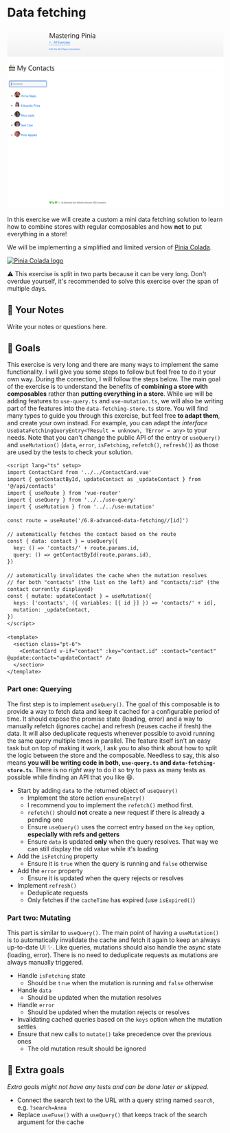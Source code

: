 # Data fetching

<picture>
  <source srcset="./.internal/screenshot-dark.png" media="(prefers-color-scheme: dark)">
  <img src="./.internal/screenshot-light.png">
</picture>

In this exercise we will create a custom a mini data fetching solution to learn how to combine stores with regular
composables and how **not** to put everything in a store!

We will be implementing a simplified and limited version of [Pinia Colada](https://github.com/posva/pinia-colada).

<a href="https://github.com/posva/pinia-colada">
  <img src="https://github.com/posva/pinia-colada/assets/664177/02011637-f94d-4a35-854a-02f7aed86a3c" class="instructions-raw-img" style="width: 100px;" alt="Pinia Colada logo">
</a>

⚠️ This exercise is split in two parts because it can be very long. Don't overdue yourself, it's recommended to solve
this exercise over the span of multiple days.

## 📝 Your Notes

Write your notes or questions here.

## 🎯 Goals

This exercise is very long and there are many ways to implement the same functionality. I will give you some steps to
follow but feel free to do it your own way. During the correction, I will follow the steps below. The main goal of the
exercise is to understand the benefits of **combining a store with composables** rather than **putting everything in a
store**. While we will be adding features to `use-query.ts` and `use-mutation.ts`, we will also be writing part of the
features into the `data-fetching-store.ts` store. You will find many types to guide you through this exercise, but feel
free **to adapt them**, and create your own instead. For example, you can adapt the _interface_
` UseDataFetchingQueryEntry<TResult = unknown, TError = any>` to your needs. Note that you can't change the public API
of the entry or `useQuery()` and `useMutation()` (`data`, `error`, `isFetching`, `refetch()`, `refresh()`) as those are
used by the tests to check your solution.

```vue
<script lang="ts" setup>
import ContactCard from '../../ContactCard.vue'
import { getContactById, updateContact as _updateContact } from '@/api/contacts'
import { useRoute } from 'vue-router'
import { useQuery } from '../../use-query'
import { useMutation } from '../../use-mutation'

const route = useRoute('/6.8-advanced-data-fetching//[id]')

// automatically fetches the contact based on the route
const { data: contact } = useQuery({
  key: () => 'contacts/' + route.params.id,
  query: () => getContactById(route.params.id),
})

// automatically invalidates the cache when the mutation resolves
// for both "contacts" (the list on the left) and "contacts/:id" (the contact currently displayed)
const { mutate: updateContact } = useMutation({
  keys: ['contacts', ({ variables: [{ id }] }) => 'contacts/' + id],
  mutation: _updateContact,
})
</script>

<template>
  <section class="pt-6">
    <ContactCard v-if="contact" :key="contact.id" :contact="contact" @update:contact="updateContact" />
  </section>
</template>
```

### Part one: Querying

The first step is to implement `useQuery()`. The goal of this composable is to provide a way to fetch data and keep it
cached for a configurable period of time. It should expose the promise state (loading, error) and a way to manually
refetch (ignores cache) and refresh (reuses cache if fresh) the data. It will also deduplicate requests whenever
possible to avoid running the same query multiple times in parallel. The feature itself isn't an easy task but on top of
making it work, I ask you to also think about how to split the logic between the store and the composable. Needless to
say, this also means **you will be writing code in both, `use-query.ts` and `data-fetching-store.ts`**. There is no
_right_ way to do it so try to pass as many tests as possible while finding an API that you like 😄.

- Start by adding `data` to the returned object of `useQuery()`
  - Implement the store action `ensureEntry()`
  - I recommend you to implement the `refetch()` method first.
  - `refetch()` should **not** create a new request if there is already a pending one
  - Ensure `useQuery()` uses the correct entry based on the `key` option, **especially with refs and getters**
  - Ensure `data` is updated **only** when the query resolves. That way we can still display the old value while it's
    loading
- Add the `isFetching` property
  - Ensure it is `true` when the query is running and `false` otherwise
- Add the `error` property
  - Ensure it is updated when the query rejects or resolves
- Implement `refresh()`
  - Deduplicate requests
  - Only fetches if the `cacheTime` has expired (use `isExpired()`)

### Part two: Mutating

This part is similar to `useQuery()`. The main point of having a `useMutation()` is to automatically invalidate the
cache and fetch it again to keep an always up-to-date UI ✨. Like queries, mutations should also handle the async state
(loading, error). There is no need to deduplicate requests as mutations are always manually triggered.

- Handle `isFetching` state
  - Should be `true` when the mutation is running and `false` otherwise
- Handle `data`
  - Should be updated when the mutation resolves
- Handle `error`
  - Should be updated when the mutation rejects or resolves
- Invalidating cached queries based on the `keys` option when the mutation settles
- Ensure that new calls to `mutate()` take precedence over the previous ones
  - The old mutation result should be ignored

## 💪 Extra goals

_Extra goals might not have any tests and can be done later or skipped._

- Connect the search text to the URL with a query string named `search`, e.g. `?search=Anna`
- Replace `useFuse()` with a `useQuery()` that keeps track of the search argument for the cache
